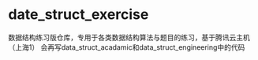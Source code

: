 # date_struct_exercise
数据结构练习版仓库，专用于各类数据结构算法与题目的练习，基于腾讯云主机（上海1）
会再写data_struct_acadamic和data_struct_engineering中的代码

